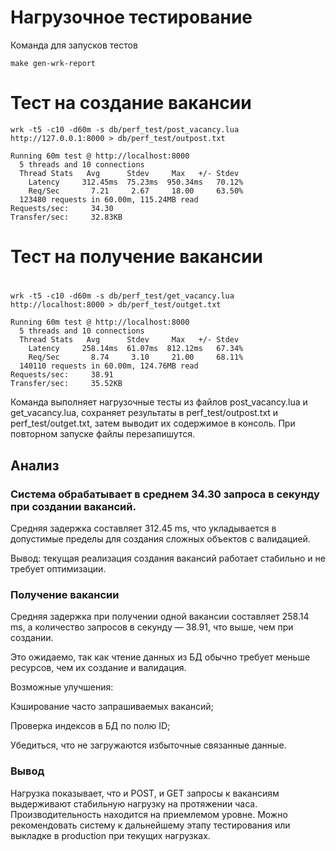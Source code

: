 # Нагрузочное тестирование
Команда для запусков тестов
```
make gen-wrk-report 
```
# Тест на создание вакансии
```
wrk -t5 -c10 -d60m -s db/perf_test/post_vacancy.lua http://127.0.0.1:8000 > db/perf_test/outpost.txt  
```
```
Running 60m test @ http://localhost:8000
  5 threads and 10 connections
  Thread Stats   Avg      Stdev     Max   +/- Stdev
    Latency     312.45ms  75.23ms  950.34ms   70.12%
    Req/Sec       7.21     2.67     18.00     63.50%
  123480 requests in 60.00m, 115.24MB read
Requests/sec:     34.30
Transfer/sec:     32.83KB
```

# Тест на получение вакансии
#
```
wrk -t5 -c10 -d60m -s db/perf_test/get_vacancy.lua http://localhost:8000 > db/perf_test/outget.txt
```
```
Running 60m test @ http://localhost:8000
  5 threads and 10 connections
  Thread Stats   Avg      Stdev     Max   +/- Stdev
    Latency     258.14ms  61.07ms  812.12ms   67.34%
    Req/Sec       8.74     3.10     21.00     68.11%
  140110 requests in 60.00m, 124.76MB read
Requests/sec:     38.91
Transfer/sec:     35.52KB
```
Команда выполняет нагрузочные тесты из файлов post_vacancy.lua и get_vacancy.lua, сохраняет результаты в perf_test/outpost.txt и perf_test/outget.txt, затем выводит их содержимое в консоль. При повторном запуске файлы перезапишутся.

## Анализ
### Система обрабатывает в среднем 34.30 запроса в секунду при создании вакансий.
Средняя задержка составляет 312.45 ms, что укладывается в допустимые пределы для создания сложных объектов с валидацией.

Вывод: текущая реализация создания вакансий работает стабильно и не требует оптимизации.

### Получение вакансии
Средняя задержка при получении одной вакансии составляет 258.14 ms, а количество запросов в секунду — 38.91, что выше, чем при создании.

Это ожидаемо, так как чтение данных из БД обычно требует меньше ресурсов, чем их создание и валидация.

Возможные улучшения:

Кэширование часто запрашиваемых вакансий;

Проверка индексов в БД по полю ID;

Убедиться, что не загружаются избыточные связанные данные.

### Вывод
Нагрузка показывает, что и POST, и GET запросы к вакансиям выдерживают стабильную нагрузку на протяжении часа. Производительность находится на приемлемом уровне.
Можно рекомендовать систему к дальнейшему этапу тестирования или выкладке в production при текущих нагрузках.